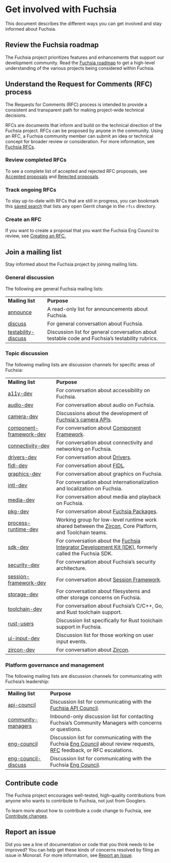 # Get involved with Fuchsia

This document describes the different ways you can get involved
and stay informed about Fuchsia.

## Review the Fuchsia roadmap

The Fuchsia project prioritizes features and enhancements that support our
development community. Read the [Fuchsia roadmap](/docs/contribute/roadmap.md)
to get a high-level understanding of the various projects being considered
within Fuchsia.

## Understand the Request for Comments (RFC) process

The Requests for Comments (RFC) process is intended to provide a consistent and
transparent path for making project-wide technical decisions.

RFCs are documents that inform and build on the technical direction of the
Fuchsia project. RFCs can be proposed by anyone in the community. Using an RFC,
a Fuchsia community member can submit an idea or technical concept for broader
review or consideration. For more information, see [Fuchsia RFCs](/docs/contribute/governance/rfcs).

### Review completed RFCs

To see a complete list of accepted and rejected RFC proposals, see [Accepted proposals](/docs/contribute/governance/rfcs#accepted)
and [Rejected proposals](/docs/contribute/governance/rfcs#rejected).

### Track ongoing RFCs

To stay up-to-date with RFCs that are still in progress, you can bookmark this [saved search](https://fuchsia-review.googlesource.com/q/dir:docs/contribute/governance/rfcs+is:open)
that lists any open Gerrit change in the `rfcs` directory.

### Create an RFC

If you want to create a proposal that you want the Fuchsia Eng Council to
review, see [Creating an RFC.](/docs/contribute/governance/rfcs/create_rfc.md)

## Join a mailing list

Stay informed about the Fuchsia project by joining mailing lists.

### General discussion

The following are general Fuchsia mailing lists:


<table>
  <tr>
   <td><strong>Mailing list</strong>
   </td>
   <td><strong>Purpose</strong>
   </td>
  </tr>
  <tr>
   <td><a href="https://groups.google.com/a/fuchsia.dev/g/announce">announce</a>
   </td>
   <td>A read-only list for announcements about Fuchsia.
   </td>
  </tr>
  <tr>
   <td><a href="https://groups.google.com/a/fuchsia.dev/g/discuss">discuss</a>
   </td>
   <td>For general conversation about Fuchsia.
   </td>
  </tr>
  <tr>
   <td><a href="https://groups.google.com/a/fuchsia.dev/g/testability-discuss">testability-discuss</a>
   </td>
   <td>Discussion list for general conversation about testable code and Fuchsia’s testability rubrics.
   </td>
  </tr>
</table>

### Topic discussion

The following mailing lists are discussion channels for specific areas of
Fuchsia:

<table>
  <tr>
   <td><strong>Mailing list</strong>
   </td>
   <td><strong>Purpose</strong>
   </td>
  </tr>
  <tr>
   <td><a href="https://groups.google.com/a/fuchsia.dev/g/a11y-dev">a11y-dev</a>
   </td>
   <td>For conversation about accessibility on Fuchsia.
   </td>
  </tr>
  <tr>
   <td><a href="https://groups.google.com/a/fuchsia.dev/g/audio-dev">audio-dev</a>
   </td>
   <td>For conversation about audio on Fuchsia.
   </td>
  </tr>
  <tr>
   <td><a href="https://groups.google.com/a/fuchsia.dev/g/camera-dev">camera-dev</a>
   </td>
   <td>Discussions about the development of <a href="/reference/fidl/fuchsia.camera/index.md">Fuchsia's camera APIs</a>.
   </td>
  </tr>
  <tr>
   <td><a href="https://groups.google.com/a/fuchsia.dev/g/component-framework-dev">component-framework-dev</a>
   </td>
   <td>For conversation about <a href="/docs/glossary.md#component-framework">Component Framework</a>.
   </td>
  </tr>
  <tr>
   <td><a href="https://groups.google.com/a/fuchsia.dev/g/connectivity-dev">connectivity-dev</a>
   </td>
   <td>For conversation about connectivity and networking on Fuchsia.
   </td>
  </tr>
  <tr>
   <td><a href="https://groups.google.com/a/fuchsia.dev/g/drivers-dev">drivers-dev</a>
   </td>
   <td>For conversation about <a href="/docs/glossary.md#driver">Drivers</a>.
   </td>
  </tr>
  <tr>
   <td><a href="https://groups.google.com/a/fuchsia.dev/g/fidl-dev">fidl-dev</a>
   </td>
   <td>For conversation about <a href="/docs/glossary.md#fidl">FIDL</a>.
   </td>
  </tr>
  <tr>
   <td><a href="https://groups.google.com/a/fuchsia.dev/g/graphics-dev">graphics-dev</a>
   </td>
   <td>For conversation about graphics on Fuchsia.
   </td>
  </tr>
  <tr>
   <td><a href="https://groups.google.com/a/fuchsia.dev/g/intl-dev">intl-dev</a>
   </td>
   <td>For conversation about internationalization and localization on Fuchsia.
   </td>
  </tr>
  <tr>
   <td><a href="https://groups.google.com/a/fuchsia.dev/g/media-dev">media-dev</a>
   </td>
   <td>For conversation about media and playback on Fuchsia.
   </td>
  </tr>
  <tr>
   <td><a href="https://groups.google.com/a/fuchsia.dev/g/pkg-dev">pkg-dev</a>
   </td>
   <td>For conversation about <a href="/docs/glossary.md#fuchsia-package">Fuchsia Packages</a>.
   </td>
  </tr>
  <tr>
   <td><a href="https://groups.google.com/a/fuchsia.dev/g/process-runtime-dev">process-runtime-dev</a>
   </td>
   <td>Working group for low-level runtime work shared between the <a href="/docs/glossary.md#zircon">Zircon</a>, Core Platform, and Toolchain teams.
   </td>
  </tr>
  <tr>
   <td><a href="https://groups.google.com/a/fuchsia.dev/g/sdk-dev">sdk-dev</a>
   </td>
   <td>For conversation about the <a href="/docs/glossary.md#fuchsia-idk">Fuchsia Integrator Development Kit (IDK)</a>, formerly called the Fuchsia SDK.
   </td>
  </tr>
  <tr>
   <td><a href="https://groups.google.com/a/fuchsia.dev/g/security-dev">security-dev</a>
   </td>
   <td>For conversation about Fuchsia’s security architecture.
   </td>
  </tr>
  <tr>
   <td><a href="https://groups.google.com/a/fuchsia.dev/g/session-framework-dev">session-framework-dev</a>
   </td>
   <td>For conversation about <a href="/docs/glossary.md#session-framework">Session Framework</a>.
   </td>
  </tr>
  <tr>
   <td><a href="https://groups.google.com/a/fuchsia.dev/g/storage-dev">storage-dev</a>
   </td>
   <td>For conversation about filesystems and other storage concerns on Fuchsia.
   </td>
  </tr>
  <tr>
   <td><a href="https://groups.google.com/a/fuchsia.dev/g/toolchain-dev">toolchain-dev</a>
   </td>
   <td>For conversation about Fuchsia’s C/C++, Go, and Rust toolchain support.
   </td>
  </tr>
  <tr>
   <td><a href="https://groups.google.com/a/fuchsia.dev/g/rust-users">rust-users</a>
   </td>
   <td>Discussion list specifically for Rust toolchain support in Fuchsia.
   </td>
  </tr>
  <tr>
   <td><a href="https://groups.google.com/a/fuchsia.dev/g/ui-input-dev">ui-input-dev</a>
   </td>
   <td>Discussion list for those working on user input events.
   </td>
  </tr>
  <tr>
   <td><a href="https://groups.google.com/a/fuchsia.dev/g/zircon-dev">zircon-dev</a>
   </td>
   <td>For conversation about <a href="/docs/glossary.md#zircon">Zircon</a>.
   </td>
  </tr>
</table>

### Platform governance and management

The following mailing lists are discussion channels for communicating with
Fuchsia’s leadership:

<table>
  <tr>
   <td><strong>Mailing list</strong>
   </td>
   <td><strong>Purpose</strong>
   </td>
  </tr>
  <tr>
   <td><a href="https://groups.google.com/a/fuchsia.dev/g/api-council">api-council</a>
   </td>
   <td>Discussion list for communicating with the <a href="/docs/contribute/governance/api_council.md">Fuchsia API Council</a>.
   </td>
  </tr>
  <tr>
   <td><a href="https://groups.google.com/a/fuchsia.dev/g/community-managers">community-managers</a>
   </td>
   <td>Inbound-only discussion list for contacting Fuchsia’s Community Managers with concerns or questions.
   </td>
  </tr>
  <tr>
   <td><a href="https://groups.google.com/a/fuchsia.dev/g/eng-council">eng-council</a>
   </td>
   <td>Discussion list for communicating with the Fuchsia <a href="/docs/contribute/governance/eng_council.md">Eng Council</a> about review requests, <a href="/docs/contribute/governance/rfcs.md">RFC</a> feedback, or RFC escalations.
   </td>
  </tr>
  <tr>
   <td><a href="https://groups.google.com/a/fuchsia.dev/g/eng-council-discuss">eng-council-discuss</a>
   </td>
   <td>Discussion list for communicating with the Fuchsia <a href="/docs/contribute/governance/eng_council.md">Eng Council</a>.
   </td>
  </tr>
</table>

## Contribute code

The Fuchsia project encourages well-tested, high-quality contributions from
anyone who wants to contribute to Fuchsia, not just from Googlers.

To learn more about how to contribute a code change to Fuchsia, see [Contribute changes](/docs/development/source_code/contribute_changes.md).


## Report an issue

Did you see a line of documentation or code that you think needs to be improved?
You can help get these kinds of concerns resolved by filing an issue in Monorail.
For more information, see [Report an Issue](/docs/contribute/report-issue.md).
